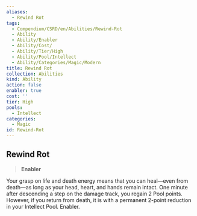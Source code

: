 ```yaml
---
aliases:
  - Rewind Rot
tags:
  - Compendium/CSRD/en/Abilities/Rewind-Rot
  - Ability
  - Ability/Enabler
  - Ability/Cost/
  - Ability/Tier/High
  - Ability/Pool/Intellect
  - Ability/Categories/Magic/Modern
title: Rewind Rot
collection: Abilities
kind: Ability
action: false
enabler: true
cost: ''
tier: High
pools:
  - Intellect
categories:
  - Magic
id: Rewind-Rot
---
```

## Rewind Rot  
>**Enabler**    
  
Your grasp on life and death energy means that you can heal—even from death—as long as your head, heart, and hands remain intact. One minute after descending a step on the damage track, you regain 2 Pool points. However, if you return from death, it is with a permanent 2-point reduction in your Intellect Pool. Enabler.  
  
  
  
  
  
  
